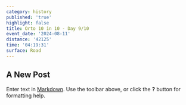 ```yaml
---
category: history
published: 'true'
highlight: false
title: Orto 10 in 10 - Day 9/10
event_date: '2024-08-11'
distance: '42125'
time: '04:19:31'
surface: Road
---
```

## A New Post

Enter text in [Markdown](http://daringfireball.net/projects/markdown/). Use the toolbar above, or click the **?** button for formatting help.
